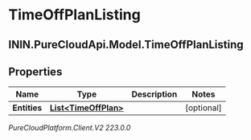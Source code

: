 # TimeOffPlanListing

## ININ.PureCloudApi.Model.TimeOffPlanListing

## Properties

|Name | Type | Description | Notes|
|------------ | ------------- | ------------- | -------------|
| **Entities** | [**List&lt;TimeOffPlan&gt;**](TimeOffPlan) |  | [optional] |



_PureCloudPlatform.Client.V2 223.0.0_
